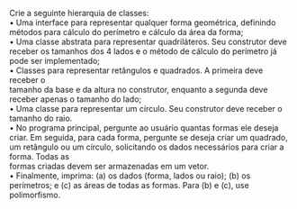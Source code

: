 Crie	a	seguinte hierarquia	de	classes:	
• Uma	interface	para representar qualquer	forma	geométrica,	definindo métodos
para cálculo	do	perímetro	e	cálculo	da	área	da	forma;	
• Uma	classe abstrata para representar quadriláteros.	Seu construtor deve receber
os tamanhos	dos	4	lados	e	o	método	de	cálculo	do	perímetro já pode ser
implementado;	
• Classes	para representar retângulos	e	quadrados.	A	primeira deve receber	o	
tamanho	da	base	e	da	altura	no	construtor,	enquanto	a	segunda deve receber
apenas	o	tamanho	do	lado;	
• Uma	classe para representar	um	círculo.	Seu construtor deve receber	o	tamanho
do	raio.	
• No	programa	principal,	pergunte ao usuário quantas formas ele deseja criar.	Em
seguida,	para cada	forma,	pergunte	se	deseja criar	um	quadrado,	um	retângulo
ou	um	círculo,	solicitando os	dados	necessários para criar	a	forma.	Todas	as	
formas criadas devem ser armazenadas em	um	vetor.		
• Finalmente,	imprima:	(a)	os	dados	(forma,	lados ou raio);	(b)	os perímetros;	e	(c)	
as	áreas	de	todas	as	formas.	Para	(b)	e	(c),	use	polimorfismo.
